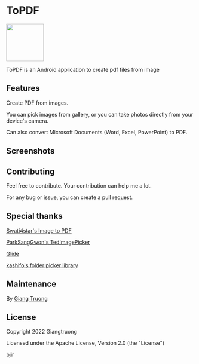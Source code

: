 # ToPDF
<img src="https://user-images.githubusercontent.com/61865336/166659247-1c55f222-1182-4587-9059-77208a84f2ea.png" width="100px" height="100px">

ToPDF is an Android application to create pdf files from image
## Features
Create PDF from images.

You can pick images from gallery, or you can take photos directly from your device's camera.

Can also convert Microsoft Documents (Word, Excel, PowerPoint) to PDF.

## Screenshots


## Contributing
Feel free to contribute. Your contribution can help me a lot.

For any bug or issue, you can create a pull request.

## Special thanks
<a href="https://github.com/Swati4star/Images-to-PDF">Swati4star's Image to PDF</a>

<a href="https://github.com/ParkSangGwon/TedImagePicker">ParkSangGwon's TedImagePicker</a>

<a href="https://github.com/bumptech/glide">Glide</a>

<a href="https://github.com/kashifo/android-folder-picker-library">kashifo's folder picker library</a>

## Maintenance
By <a href="https://github.com/giang428">Giang Truong</a>

## License

  Copyright 2022 Giangtruong
  
  Licensed under the Apache License, Version 2.0 (the "License")
  
  bjir
